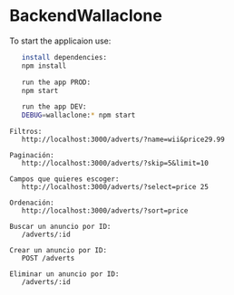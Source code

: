 # BackendWallaclone

To start the applicaion use:

```sh
   install dependencies:
   npm install
```
```sh
   run the app PROD:
   npm start
```
```sh
   run the app DEV:
   DEBUG=wallaclone:* npm start
```
``` 
Filtros:
   http://localhost:3000/adverts/?name=wii&price29.99
```
``` 
Paginación:
   http://localhost:3000/adverts/?skip=5&limit=10
```
``` 
Campos que quieres escoger:
   http://localhost:3000/adverts/?select=price 25
```

``` 
Ordenación:
   http://localhost:3000/adverts/?sort=price
```
``` 
Buscar un anuncio por ID:
   /adverts/:id
```
``` 
Crear un anuncio por ID:
   POST /adverts
```
``` 
Eliminar un anuncio por ID:
   /adverts/:id
```
